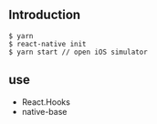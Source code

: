 ## Introduction
```shell
$ yarn
$ react-native init
$ yarn start // open iOS simulator
```

## use
- React.Hooks
- native-base



